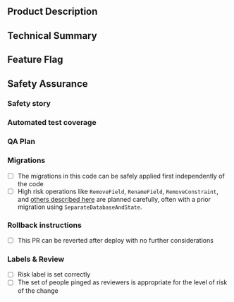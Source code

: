 ## Product Description
<!-- Where applicable, describe user-facing effects and include screenshots. -->

## Technical Summary
<!--
    Provide a link to any tickets, design documents, and/or technical specifications
    associated with this change. Describe the rationale and design decisions.
-->

## Feature Flag
<!-- If this is specific to a feature flag, which one? -->

## Safety Assurance

### Safety story
<!--
Describe how you became confident in this change, such as
local testing, why the change is inherently safe, and/or plans to limit the blast radius of a defect.

In particular consider how existing data may be impacted by this change.
-->

### Automated test coverage

<!-- Identify the related test coverage and the tests it would catch -->

### QA Plan

<!--
- Describe QA plan that along with automated test coverages proves this PR is regression free
- Link to QA Ticket
-->


### Migrations
<!-- Delete this section if the PR does not contain any migrations -->
<!-- https://commcare-hq.readthedocs.io/migrations_in_practice.html -->
- [ ] The migrations in this code can be safely applied first independently of the code
- [ ] High risk operations like `RemoveField`, `RenameField`, `RemoveConstraint`, and [others described here](https://github.com/3YOURMIND/django-migration-linter/blob/main/docs/incompatibilities.md) are planned carefully, often with a prior migration using `SeparateDatabaseAndState`.

<!-- Please link to any past code changes that are coordinated with this migration -->

### Rollback instructions

<!--
If this PR follows standards of revertability, check the box below.
Otherwise replace it with detailed instructions or reasons a rollback is impossible.
-->

- [ ] This PR can be reverted after deploy with no further considerations

### Labels & Review
- [ ] Risk label is set correctly
- [ ] The set of people pinged as reviewers is appropriate for the level of risk of the change
